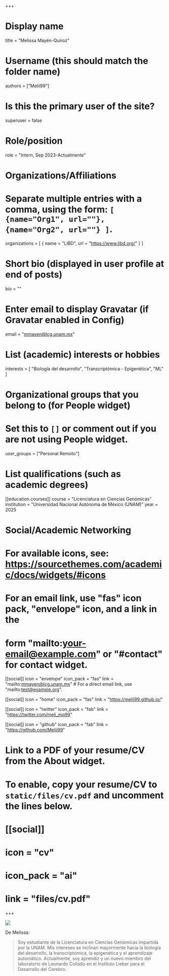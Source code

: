 +++
# Display name
title = "Melissa Mayén-Quiroz"

# Username (this should match the folder name)
authors = ["Melii99"]

# Is this the primary user of the site?
superuser = false

# Role/position
role = "Intern, Sep 2023-Actualmente"

# Organizations/Affiliations
#   Separate multiple entries with a comma, using the form: `[ {name="Org1", url=""}, {name="Org2", url=""} ]`.
organizations = [ { name = "LIBD", url = "https://www.libd.org/" } ]

# Short bio (displayed in user profile at end of posts)
bio = ""

# Enter email to display Gravatar (if Gravatar enabled in Config)
email = "mmayen@lcg.unam.mx"

# List (academic) interests or hobbies
interests = [
  "Biología del desarrollo",
  "Transcriptómica - Epigenética",
  "ML"
]

# Organizational groups that you belong to (for People widget)
#   Set this to `[]` or comment out if you are not using People widget.
user_groups = ["Personal Remoto"]

# List qualifications (such as academic degrees)
[[education.courses]]
  course = "Licenciatura en Ciencias Genómicas"
  institution = "Universidad Nacional Autónoma de México (UNAM)"
  year = 2025
  
# Social/Academic Networking
# For available icons, see: https://sourcethemes.com/academic/docs/widgets/#icons
#   For an email link, use "fas" icon pack, "envelope" icon, and a link in the
#   form "mailto:your-email@example.com" or "#contact" for contact widget.

[[social]]
  icon = "envelope"
  icon_pack = "fas"
  link = "mailto:mmayen@lcg.unam.mx"  # For a direct email link, use "mailto:test@example.org".
  
[[social]]
  icon = "home"
  icon_pack = "fas"
  link = "https://melii99.github.io/"

[[social]]
  icon = "twitter"
  icon_pack = "fab"
  link = "https://twitter.com/meli_mq99"

[[social]]
  icon = "github"
  icon_pack = "fab"
  link = "https://github.com/Melii99"
  
  
# Link to a PDF of your resume/CV from the About widget.
# To enable, copy your resume/CV to `static/files/cv.pdf` and uncomment the lines below.
# [[social]]
#   icon = "cv"
#   icon_pack = "ai"
#   link = "files/cv.pdf"

+++

![](http://ghchart.rshah.org/DA2536/Melii99.svg)

De Melissa:

> Soy estudiante de la Licenciatura en Ciencias Genómicas impartida por la UNAM. Mis intereses se inclinan mayormente hacia la biología del desarrollo, la transcriptómica, la epigenética y el aprendizaje automático. Actualmente, soy aprendiz y un nuevo miembro del laboratorio de Leonardo Collado en el Instituto Lieber para el Desarrollo del Cerebro.
